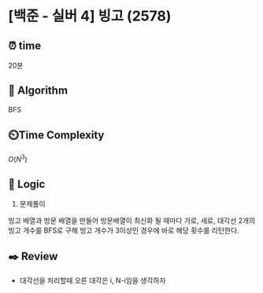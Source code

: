 # [백준 - 실버 4] 빙고 (2578)

## ⏰  **time**

20분

## :pushpin: **Algorithm**

BFS

## ⏲️**Time Complexity**

$O(N^3)$

## :round_pushpin: **Logic**
1. 문제풀이

빙고 배열과 방문 배열을 만들어 방문배열이 최신화 될 때마다 가로, 세로, 대각선 2개의 빙고 개수를 BFS로 구해 빙고 개수가 3이상인 경우에 바로 해당 횟수를 리턴한다.

## :black_nib: **Review**
- 대각선을 처리할때 오른 대각은 i, N-i임을 생각하자
